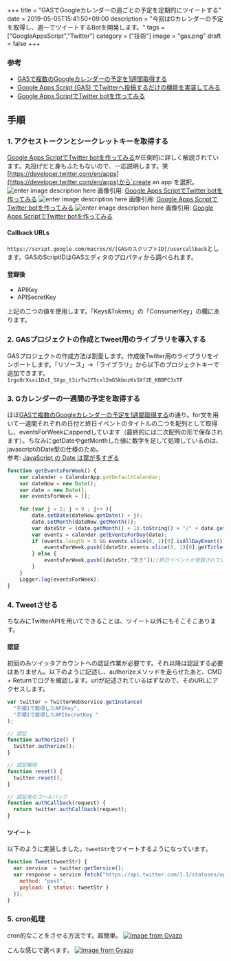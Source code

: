 +++
title = "GASでGoogleカレンダーの週ごとの予定を定期的にツイートする"
date = 2019-05-05T15:41:50+09:00
description = "今回はGカレンダーの予定を取得し、週一でツイートするBotを開発します。"
tags = ["GoogleAppsScript","Twitter"]
category = ["技術"]
image = "gas.png"
draft = false
+++
### 参考
- [GASで複数のGoogleカレンダーの予定を1週間取得する](https://cyuraharuto.com/gas-googlecalender-week-get/)
- [Google Apps Script (GAS) でTwitterへ投稿するだけの機能を実装してみる](https://qiita.com/akkey2475/items/ad190a507b4a7b7dc17c)
- [ Google Apps ScriptでTwitter botを作ってみる](https://www.npca.jp/magazine/2019/sashiming.html)

## 手順
### 1. アクセストークンとシークレットキーを取得する
[ Google Apps ScriptでTwitter botを作ってみる](https://www.npca.jp/magazine/2019/sashiming.html)が圧倒的に詳しく解説されています。丸投げだと身もふたもないので、一応説明します。笑
[https://developer.twitter.com/en/apps](https://developer.twitter.com/en/apps)から`create an app`を選択。
![enter image description here](https://www.npca.jp/magazine/2019/images/sashiming/17.png)
画像引用: [ Google Apps ScriptでTwitter botを作ってみる](https://www.npca.jp/magazine/2019/sashiming.html)
![enter image description here](https://www.npca.jp/magazine/2019/images/sashiming/18.png)
画像引用: [ Google Apps ScriptでTwitter botを作ってみる](https://www.npca.jp/magazine/2019/sashiming.html)
![enter image description here](https://www.npca.jp/magazine/2019/images/sashiming/19.png)
画像引用: [ Google Apps ScriptでTwitter botを作ってみる](https://www.npca.jp/magazine/2019/sashiming.html)

#### Callback URLs
`https://script.google.com/macros/d/[GASのスクリプトID]/usercallback`とします。GASのScriptIDはGASエディタのプロパティから調べられます。

#### 登録後
- APIKey
- APISecretKey

上記の二つの値を使用します。「Keys&Tokens」の「ConsumerKey」の欄にあります。

### 2. GASプロジェクトの作成とTweet用のライブラリを導入する
GASプロジェクトの作成方法は割愛します。作成後Twitter用のライブラリをインポートします。「リソース」→「ライブラリ」から以下のプロジェクトキーで追加できます。  
`1rgo8rXsxi1DxI_5Xgo_t3irTw1Y5cxl2mGSkbozKsSXf2E_KBBPC3xTF`

### 3. Gカレンダーの一週間の予定を取得する
ほぼ[GASで複数のGoogleカレンダーの予定を1週間取得する](https://cyuraharuto.com/gas-googlecalender-week-get/)の通り。for文を用いて一週間それぞれの日付と終日イベントのタイトルの二つを配列として取得し、eventsForWeekにappendしています（最終的には二次配列の形で保存されます）。ちなみにgetDateやgetMonthした値に数字を足して処理しているのは、javascriptのDate型の仕様のため。  
参考: [JavaScript の Date は罠が多すぎる](https://qiita.com/labocho/items/5fbaa0491b67221419b4)

```javascript
function getEventsForWeek() {
    var calender = CalendarApp.getDefaultCalendar;
    var dateNow = new Date();
    var date = new Date();
    var eventsForWeek = [];
    
    for (var j = 2; j < 9 ; j++ ){
        date.setDate(dateNow.getDate() + j);
        date.setMonth(dateNow.getMonth());
        var dateStr = (date.getMonth() + 1).toString() + "/" + date.getDate().toString()
        var events = calender.getEventsForDay(date);
        if (events.length > 0 && events.slice(0, 1)[0].isAllDayEvent()) {
            eventsForWeek.push([dateStr,events.slice(0, 1)[0].getTitle()])
        } else {
            eventsForWeek.push([dateStr,"空き"])//終日イベントが登録されていない時
        }
    }
    Logger.log(eventsForWeek);
}
```

### 4. Tweetさせる
ちなみにTwitterAPIを用いてできることは、ツイート以外にもそこそこあります。
#### 認証
初回のみツイッタアカウントへの認証作業が必要です。それ以降は認証する必要はありません。以下のように記述し、authorizeメソッドを走らせたあと、CMD + Returnでログを確認します。urlが記述されているはずなので、そのURLにアクセスします。
```javascript
var twitter = TwitterWebService.getInstance(
  "手順1で取得したAPIKey",
  "手順1で取得したAPISecretKey "
);

// 認証
function authorize() {
  twitter.authorize();
}

// 認証解除
function reset() {
  twitter.reset();
}

// 認証後のコールバック
function authCallback(request) {
  return twitter.authCallback(request);
}
```

#### ツイート
以下のように実装しました。`tweetStr`をツイートするようになっています。
```javascript
function Tweet(tweetStr) {
  var service  = twitter.getService();
  var response = service.fetch("https://api.twitter.com/1.1/statuses/update.json", {
    method: "post",
    payload: { status: tweetStr }
  });
}
```

### 5. cron処理
cron的なことをさせる方法です。超簡単。
[![Image from Gyazo](https://i.gyazo.com/8e18e415fda911d1f2df10548cd01549.png)](https://gyazo.com/8e18e415fda911d1f2df10548cd01549)

こんな感じで選べます。
[![Image from Gyazo](https://i.gyazo.com/1615b9141fa0d9ec65df41550855a737.png)](https://gyazo.com/1615b9141fa0d9ec65df41550855a737)
